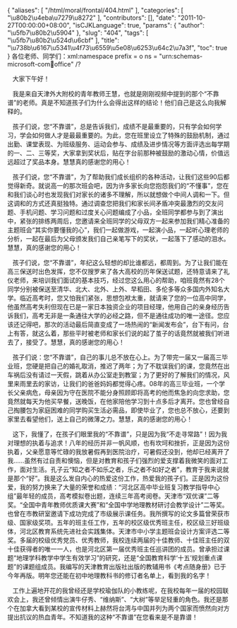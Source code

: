 {
    "aliases": [
        "/html/moral/frontal/404.html"
    ],
    "categories": [
        "\u80b2\u4eba\u7279\u8272"
    ],
    "contributors": [],
    "date": "2011-10-27T00:00:00+08:00",
    "isCJKLanguage": true,
    "params": {
        "author": "\u5fb7\u80b2\u5904"
    },
    "slug": "404",
    "tags": [
        "\u5fb7\u80b2\u524d\u6cbf"
    ],
    "title": "\u738b\u6167\u5341\u4f73\u6559\u5e08\u6253\u64c2\u7a3f",
    "toc": true
}
各位老师、同学们：xml:namespace prefix = o ns = "urn:schemas-microsoft-com:office:office" /?

   大家下午好！

   我是来自天津外大附校的青年教师王慧，也就是刚刚视频中提到的那个“不靠谱”的老师。真是不知道孩子们为什么会得出这样的结论！他们自己是这么向我解释的。

   孩子们说，您“不靠谱”，总是告诉我们，成绩不是最重要的，只有学会如何学习，学会如何做人才是最最重要的。为此，您在班里设立了特殊的鼓励机制，通过出勤、课堂表现、为班级服务、运动会参与、成绩及进步情况等方面评选出每学期的一、二、三等奖，大家拿到奖状后，贴在字台前那种被鼓励的激动心情，价值远远超过了奖品本身。慧慧真的感谢您的用心！

   孩子们说，您“不靠谱”，为了帮助我们成长组织的各种活动，让我们这些90后都觉得新奇。就说高一的那次班会吧，因为许多家长向您抱怨我们的“不懂事”，您在和我们谈心时也发现我们对家长的诸多不理解，所以就想做个中间人调和一下。但这调和的方式还真挺独特。通过调查您把我们和家长间矛盾冲突最激烈的交友问题、手机问题、学习问题和过度关心问题编成了小品，全班同学都参与到了演出中，紧张的排练两周后，您邀请来全班同学的父母双方一起来参加我们精心准备的主题班会“其实你要懂我的心”，我们一起做游戏，一起演小品，一起听心理老师的分析，一起在最后为父母颁发我们自己亲笔写下的奖状，一起落下了感动的泪水。慧慧，真的感谢您的用心！

   孩子们说，您“不靠谱”，年纪这么轻想的却比谁都远，都周到。为了让我们能在高三保送时出色发挥，您不仅搜罗来了各大高校的历年保送试题，还特意请来了礼仪老师，来培训我们面试的基本技巧，经过您这么用心的帮助，咱班竟然有28个同学分别被保送至清华、北大、北外、上外、早稻田、多伦多等众多国内外知名大学。临近高考时，您又怕我们紧张，思想包袱太重，就请来了您的一位高中同学，他虽然高考失利但现在已是一家日本独资企业的项目经理，他用自己的亲身经历告诉我们，高考无非是一条通往大学的必经之路，但不是通往成功的唯一途径。您应该还记得吧，那次的活动最后简直变成了一场热闹的“新闻发布会”，台下有问，台上有答，就这么着，那些平时被老师和家长们说的起了茧子的话竟然就被我们听进去了，接受了。慧慧，真的感谢您的用心！

   孩子们说：您“不靠谱”，自己的事儿总不放在心上。为了带完一届又一届高三毕业班，您硬是把自己的婚礼取消，推迟了两年；为了不耽误我们的课，您竟然在出车祸后没有请过一天假，跳着从办公室走到教室；为了更好的了解我们的情况，风里来雨里去的家访，让我们的爸爸妈妈都觉得心疼。08年的高三毕业班，一个学长父亲病危，母亲因为守在医院不能分身照顾即将高考的他而焦急的向您求助，您竟然就每天为他买早餐，送晚饭，在他家陪他学习到十点多后才离开。您也曾经自己掏腰包为家庭困难的同学购买生活必需品，即使毕业了，您也总不放心，还要到家里去看望他们，送上自己的微薄之力。慧慧，真的感谢您的用心！

   这下，我懂了，在孩子们眼里我的“不靠谱”，只是因为我“不走寻常路”！因为我对理想的执着与追求！八年的经历并非一帆风顺，也有坎坷和挫折，正是因为这份执着，父亲愿意等忙碌的我放暑假再到医院治疗，可暑假还没到，他却已经离开了我……虽然有过自责和懊恼，但是对教育和孩子们强烈的爱支撑着我微笑的面对工作，面对生活。孔子云“知之者不如乐之者，乐之者不如好之者”，教育于我来说就是那个“好”。我是这么发自内心的热爱这份工作，热爱我的孩子们。正是因为这份爱，我的努力换来了大量的荣誉和成绩：“河北区高中毕业班复习教学指导中心组”最年轻的成员，高考模拟卷出题，连续三年高考阅卷。天津市“双优课”二等奖。“全国中青年教师优质课大赛”和“全国中学地理教材研讨会教学设计”二等奖。也曾在市教研室邀请下成功完成了市级展示课任务。我所撰写的论文多篇曾荣获市级、国家级奖项。五年的班主任工作，五年的校区级优秀班主任，校区级三好班级体，河北区教育系统先进社会实践集体。天津市中小学主题班会设计方案评选二等奖。多届的校级优秀党员、优秀教师，我校连续两届的十佳教师、十佳班主任的双十佳获得者的唯一一人，也是河北区第一届优秀班主任巡讲团的成员。曾承担过课题“地理学科教学中学生有效学习”的研究，还是“全国教育科学‘十五’规划重点课题”的课题组成员。我编写的天津教育出版社出版的教辅用书《考点随身册》已于今年再版。明年您还能在初中地理教科书的修订者名单上，看到我的名字！

   工作上遍地开花的我曾经还是学校瑜伽队的小教练呢，在我校每年一届的校园联欢会上，我还曾倾情出演牛仔秀、“维纳斯”、“大树”等举足轻重的角色。我还是那个在加拿大看到某校的宣传材料上赫然将台湾与中国并列为两个国家而愤然向对方提出抗议的热血青年。不知道我的这种“不靠谱”在您看来是不是靠谱！

 

